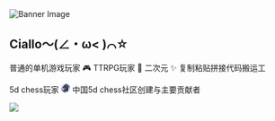 <img class="banner" src="https://s2.loli.net/2023/05/23/Msj5XkZtJ8fb3a7.jpg" alt="Banner Image">

<!--- Introduction Section --->
<section class="introduction">
  <h1>Ciallo～(∠・ω< )⌒☆</h1>
  <p>普通的单机游戏玩家 🎮 TTRPG玩家 🐉 二次元 ✨ 复制粘贴拼接代码搬运工 </p>
  <p>5d chess玩家 <img src="https://github.com/NKID00/chess-in-5d-stripped/blob/stripped/public/favicon-16x16.png?raw=true">  中国5d chess社区创建与主要贡献者</p>
  <img src="https://media.prts.wiki/6/6f/%E8%9A%80%E5%88%BB%E7%AB%A0_%E5%8F%AF%E9%9C%B2%E5%B8%8C%E5%B0%94%E5%B0%8F%E5%A5%96%E7%AB%A0%C2%B7%CE%B2.png">
</section>
</body>
</html>
